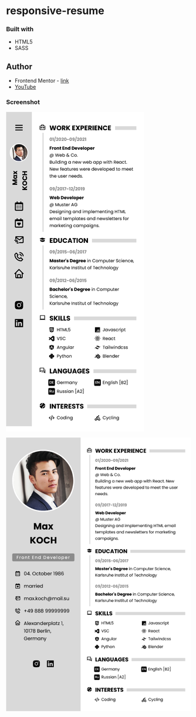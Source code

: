 # responsive-resume

### Built with

- HTML5
- SASS

## Author

- Frontend Mentor - [link](https://www.frontendmentor.io/profile/sergii-moroz)
- [YouTube](https://youtu.be/3fqqOzRn12A)

### Screenshot

![mobile](./mobile.png)

![mobile](./tablet.png)

